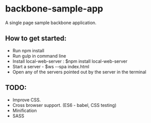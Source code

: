 # backbone-sample-app
A single page sample backbone application.


## How to get started:
* Run npm install
* Run gulp in command line
* Install local-web-server : $npm install local-web-server
* Start a server - $ws --spa index.html
* Open any of the servers pointed out by the server in the terminal

## TODO:
* Improve CSS.
* Cross browser support. (ES6 - babel, CSS testing)
* Minification
* SASS